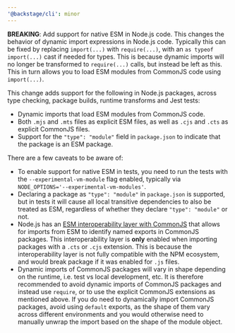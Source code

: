 ```yaml
---
'@backstage/cli': minor
---
```


**BREAKING**: Add support for native ESM in Node.js code. This changes the behavior of dynamic import expressions in Node.js code. Typically this can be fixed by replacing `import(...)` with `require(...)`, with an `as typeof import(...)` cast if needed for types. This is because dynamic imports will no longer be transformed to `require(...)` calls, but instead be left as this. This in turn allows you to load ESM modules from CommonJS code using `import(...)`.

This change adds support for the following in Node.js packages, across type checking, package builds, runtime transforms and Jest tests:

- Dynamic imports that load ESM modules from CommonJS code.
- Both `.mjs` and `.mts` files as explicit ESM files, as well as `.cjs` and `.cts` as explicit CommonJS files.
- Support for the `"type": "module"` field in `package.json` to indicate that the package is an ESM package.

There are a few caveats to be aware of:

- To enable support for native ESM in tests, you need to run the tests with the `--experimental-vm-module` flag enabled, typically via `NODE_OPTIONS='--experimental-vm-modules'`.
- Declaring a package as `"type": "module"` in `package.json` is supported, but in tests it will cause all local transitive dependencies to also be treated as ESM, regardless of whether they declare `"type": "module"` or not.
- Node.js has an [ESM interoperability layer with CommonJS](https://nodejs.org/docs/latest-v22.x/api/esm.html#interoperability-with-commonjs) that allows for imports from ESM to identify named exports in CommonJS packages. This interoperability layer is **only** enabled when importing packages with a `.cts` or `.cjs` extension. This is because the interoperability layer is not fully compatible with the NPM ecosystem, and would break package if it was enabled for `.js` files.
- Dynamic imports of CommonJS packages will vary in shape depending on the runtime, i.e. test vs local development, etc. It is therefore recommended to avoid dynamic imports of CommonJS packages and instead use `require`, or to use the explicit CommonJS extensions as mentioned above. If you do need to dynamically import CommonJS packages, avoid using `default` exports, as the shape of them vary across different environments and you would otherwise need to manually unwrap the import based on the shape of the module object.

